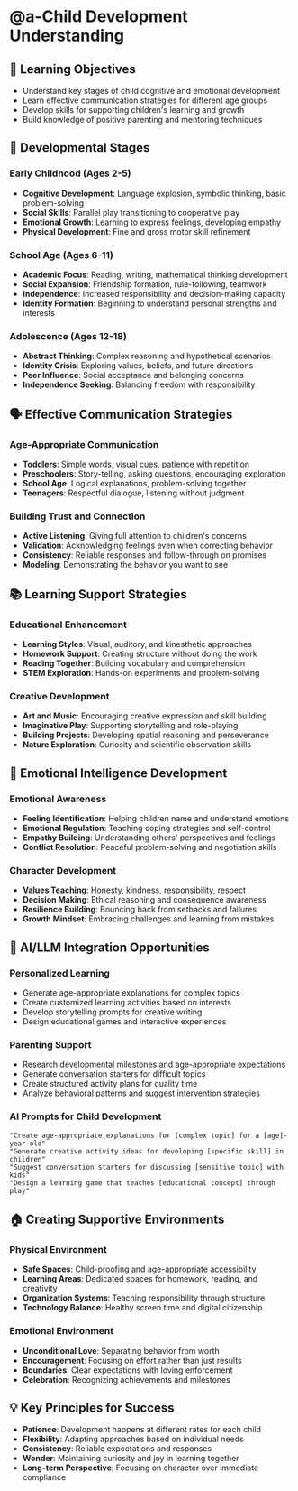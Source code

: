 # @a-Child Development Understanding

## 🎯 Learning Objectives
- Understand key stages of child cognitive and emotional development
- Learn effective communication strategies for different age groups
- Develop skills for supporting children's learning and growth
- Build knowledge of positive parenting and mentoring techniques

## 👶 Developmental Stages

### Early Childhood (Ages 2-5)
- **Cognitive Development**: Language explosion, symbolic thinking, basic problem-solving
- **Social Skills**: Parallel play transitioning to cooperative play
- **Emotional Growth**: Learning to express feelings, developing empathy
- **Physical Development**: Fine and gross motor skill refinement

### School Age (Ages 6-11)
- **Academic Focus**: Reading, writing, mathematical thinking development
- **Social Expansion**: Friendship formation, rule-following, teamwork
- **Independence**: Increased responsibility and decision-making capacity
- **Identity Formation**: Beginning to understand personal strengths and interests

### Adolescence (Ages 12-18)
- **Abstract Thinking**: Complex reasoning and hypothetical scenarios
- **Identity Crisis**: Exploring values, beliefs, and future directions
- **Peer Influence**: Social acceptance and belonging concerns
- **Independence Seeking**: Balancing freedom with responsibility

## 🗣️ Effective Communication Strategies

### Age-Appropriate Communication
- **Toddlers**: Simple words, visual cues, patience with repetition
- **Preschoolers**: Story-telling, asking questions, encouraging exploration
- **School Age**: Logical explanations, problem-solving together
- **Teenagers**: Respectful dialogue, listening without judgment

### Building Trust and Connection
- **Active Listening**: Giving full attention to children's concerns
- **Validation**: Acknowledging feelings even when correcting behavior
- **Consistency**: Reliable responses and follow-through on promises
- **Modeling**: Demonstrating the behavior you want to see

## 📚 Learning Support Strategies

### Educational Enhancement
- **Learning Styles**: Visual, auditory, and kinesthetic approaches
- **Homework Support**: Creating structure without doing the work
- **Reading Together**: Building vocabulary and comprehension
- **STEM Exploration**: Hands-on experiments and problem-solving

### Creative Development
- **Art and Music**: Encouraging creative expression and skill building
- **Imaginative Play**: Supporting storytelling and role-playing
- **Building Projects**: Developing spatial reasoning and perseverance
- **Nature Exploration**: Curiosity and scientific observation skills

## 🧠 Emotional Intelligence Development

### Emotional Awareness
- **Feeling Identification**: Helping children name and understand emotions
- **Emotional Regulation**: Teaching coping strategies and self-control
- **Empathy Building**: Understanding others' perspectives and feelings
- **Conflict Resolution**: Peaceful problem-solving and negotiation skills

### Character Development
- **Values Teaching**: Honesty, kindness, responsibility, respect
- **Decision Making**: Ethical reasoning and consequence awareness
- **Resilience Building**: Bouncing back from setbacks and failures
- **Growth Mindset**: Embracing challenges and learning from mistakes

## 🚀 AI/LLM Integration Opportunities

### Personalized Learning
- Generate age-appropriate explanations for complex topics
- Create customized learning activities based on interests
- Develop storytelling prompts for creative writing
- Design educational games and interactive experiences

### Parenting Support
- Research developmental milestones and age-appropriate expectations
- Generate conversation starters for difficult topics
- Create structured activity plans for quality time
- Analyze behavioral patterns and suggest intervention strategies

### AI Prompts for Child Development
```
"Create age-appropriate explanations for [complex topic] for a [age]-year-old"
"Generate creative activity ideas for developing [specific skill] in children"
"Suggest conversation starters for discussing [sensitive topic] with kids"
"Design a learning game that teaches [educational concept] through play"
```

## 🏠 Creating Supportive Environments

### Physical Environment
- **Safe Spaces**: Child-proofing and age-appropriate accessibility
- **Learning Areas**: Dedicated spaces for homework, reading, and creativity
- **Organization Systems**: Teaching responsibility through structure
- **Technology Balance**: Healthy screen time and digital citizenship

### Emotional Environment
- **Unconditional Love**: Separating behavior from worth
- **Encouragement**: Focusing on effort rather than just results
- **Boundaries**: Clear expectations with loving enforcement
- **Celebration**: Recognizing achievements and milestones

## 💡 Key Principles for Success
- **Patience**: Development happens at different rates for each child
- **Flexibility**: Adapting approaches based on individual needs
- **Consistency**: Reliable expectations and responses
- **Wonder**: Maintaining curiosity and joy in learning together
- **Long-term Perspective**: Focusing on character over immediate compliance